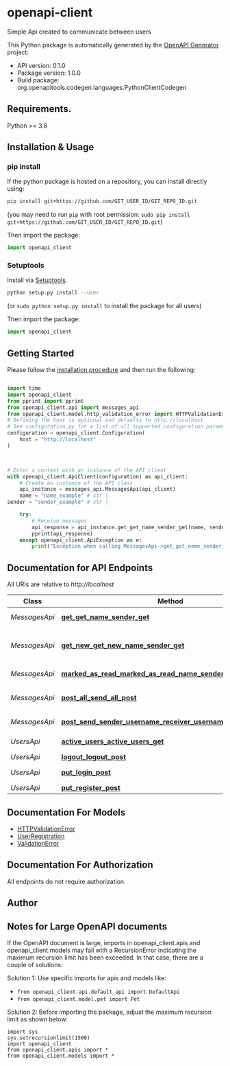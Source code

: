# openapi-client
Simple Api created to communicate between users

This Python package is automatically generated by the [OpenAPI Generator](https://openapi-generator.tech) project:

- API version: 0.1.0
- Package version: 1.0.0
- Build package: org.openapitools.codegen.languages.PythonClientCodegen

## Requirements.

Python >= 3.6

## Installation & Usage
### pip install

If the python package is hosted on a repository, you can install directly using:

```sh
pip install git+https://github.com/GIT_USER_ID/GIT_REPO_ID.git
```
(you may need to run `pip` with root permission: `sudo pip install git+https://github.com/GIT_USER_ID/GIT_REPO_ID.git`)

Then import the package:
```python
import openapi_client
```

### Setuptools

Install via [Setuptools](http://pypi.python.org/pypi/setuptools).

```sh
python setup.py install --user
```
(or `sudo python setup.py install` to install the package for all users)

Then import the package:
```python
import openapi_client
```

## Getting Started

Please follow the [installation procedure](#installation--usage) and then run the following:

```python

import time
import openapi_client
from pprint import pprint
from openapi_client.api import messages_api
from openapi_client.model.http_validation_error import HTTPValidationError
# Defining the host is optional and defaults to http://localhost
# See configuration.py for a list of all supported configuration parameters.
configuration = openapi_client.Configuration(
    host = "http://localhost"
)



# Enter a context with an instance of the API client
with openapi_client.ApiClient(configuration) as api_client:
    # Create an instance of the API class
    api_instance = messages_api.MessagesApi(api_client)
    name = "name_example" # str | 
sender = "sender_example" # str | 

    try:
        # Receive messages
        api_response = api_instance.get_get_name_sender_get(name, sender)
        pprint(api_response)
    except openapi_client.ApiException as e:
        print("Exception when calling MessagesApi->get_get_name_sender_get: %s\n" % e)
```

## Documentation for API Endpoints

All URIs are relative to *http://localhost*

Class | Method | HTTP request | Description
------------ | ------------- | ------------- | -------------
*MessagesApi* | [**get_get_name_sender_get**](docs/MessagesApi.md#get_get_name_sender_get) | **GET** /get/{name}/{sender} | Receive messages
*MessagesApi* | [**get_new_get_new_name_sender_get**](docs/MessagesApi.md#get_new_get_new_name_sender_get) | **GET** /getNew/{name}/{sender} | Get number and content of new messages
*MessagesApi* | [**marked_as_read_marked_as_read_name_sender_put**](docs/MessagesApi.md#marked_as_read_marked_as_read_name_sender_put) | **PUT** /markedAsRead/{name}/{sender} | Mark as read
*MessagesApi* | [**post_all_send_all_post**](docs/MessagesApi.md#post_all_send_all_post) | **POST** /sendAll | Send message to All
*MessagesApi* | [**post_send_sender_username_receiver_username_message_post**](docs/MessagesApi.md#post_send_sender_username_receiver_username_message_post) | **POST** /send/{sender_username}/{receiver_username}/{message} | Send message
*UsersApi* | [**active_users_active_users_get**](docs/UsersApi.md#active_users_active_users_get) | **GET** /activeUsers | Print active users
*UsersApi* | [**logout_logout_post**](docs/UsersApi.md#logout_logout_post) | **POST** /logout | LogOut
*UsersApi* | [**put_login_post**](docs/UsersApi.md#put_login_post) | **POST** /login | Enter your login
*UsersApi* | [**put_register_post**](docs/UsersApi.md#put_register_post) | **POST** /register | Register


## Documentation For Models

 - [HTTPValidationError](docs/HTTPValidationError.md)
 - [UserRegistration](docs/UserRegistration.md)
 - [ValidationError](docs/ValidationError.md)


## Documentation For Authorization

 All endpoints do not require authorization.

## Author




## Notes for Large OpenAPI documents
If the OpenAPI document is large, imports in openapi_client.apis and openapi_client.models may fail with a
RecursionError indicating the maximum recursion limit has been exceeded. In that case, there are a couple of solutions:

Solution 1:
Use specific imports for apis and models like:
- `from openapi_client.api.default_api import DefaultApi`
- `from openapi_client.model.pet import Pet`

Solution 2:
Before importing the package, adjust the maximum recursion limit as shown below:
```
import sys
sys.setrecursionlimit(1500)
import openapi_client
from openapi_client.apis import *
from openapi_client.models import *
```

